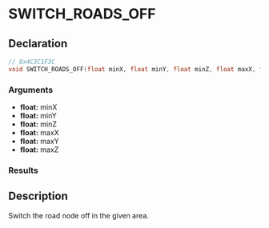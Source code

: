 # SWITCH_ROADS_OFF

## Declaration
```cpp
// 0x4C3C1F3C
void SWITCH_ROADS_OFF(float minX, float minY, float minZ, float maxX, float maxY, float maxZ);
```

### Arguments
- **float:** minX
- **float:** minY
- **float:** minZ
- **float:** maxX
- **float:** maxY
- **float:** maxZ

### Results

## Description
Switch the road node off in the given area.